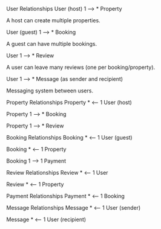 User Relationships
User (host) 1 ⟶ * Property

A host can create multiple properties.

User (guest) 1 ⟶ * Booking

A guest can have multiple bookings.

User 1 ⟶ * Review

A user can leave many reviews (one per booking/property).

User 1 ⟶ * Message (as sender and recipient)

Messaging system between users.

Property Relationships
Property * ⟵ 1 User (host)

Property 1 ⟶ * Booking

Property 1 ⟶ * Review

Booking Relationships
Booking * ⟵ 1 User (guest)

Booking * ⟵ 1 Property

Booking 1 ⟶ 1 Payment

Review Relationships
Review * ⟵ 1 User

Review * ⟵ 1 Property

Payment Relationships
Payment * ⟵ 1 Booking

Message Relationships
Message * ⟵ 1 User (sender)

Message * ⟵ 1 User (recipient)